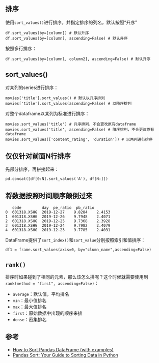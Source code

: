 ## 排序

使用`sort_values()`进行排序，并指定排序的列名，默认按照“升序”

```
df.sort_values(by=[column]) # 默认升序
df.sort_values(by=[column], ascending=False) # 默认升序
```

按照多行排序：

```
df.sort_values(by=[column1, column2], ascending=False) # 默认升序
```


## sort_values()

对某列的series进行排序：

```
movies['title'].sort_values() # 默认以升序排列
movies['title'].sort_values(ascending=False) # 以降序排列
```

对整个dataframe以某列为标准进行排序：

```
movies.sort_values('title') # 升序排列，不会更改原有dataframe
movies.sort_values('title', ascending=False) # 降序排列，不会更改原有dataframe
movies.sort_values(['content_rating', 'duration']) # 以两列进行排序
```

## 仅仅针对前面N行排序

先部分排序，再拼接起来：

```
pd.concat([df[0:N].sort_values('A'), df[N:]])
```


## 将数据按照时间顺序颠倒过来

```
   code         day  pe_ratio  pb_ratio
0  601318.XSHG  2019-12-27    9.8284    2.4153
1  601318.XSHG  2019-12-26    9.7948    2.4071
2  601318.XSHG  2019-12-25    9.7368    2.3928
3  601318.XSHG  2019-12-24    9.7982    2.4079
4  601318.XSHG  2019-12-23    9.7785    2.4031
```

DataFrame提供了`sort_index()`和`sort_value`分别按照索引和值排序：

```
df1 = frame.sort_values(axis=0, by="clumn_name",ascending=False)
```

## `rank()`

排序时如果碰到了相同的元素，那么该怎么排呢？这个时候就需要使用到`rank(method = "first", ascending=False)`：

- `average`：默认值，平均排名
- `min`：最小值排名
- `max`：最大值排名
- `first`：原始数据中出现的顺序来排
- `dense`：密集排名


## 参考

- [How to Sort Pandas DataFrame (with examples)](https://datatofish.com/sort-pandas-dataframe/)
- [Pandas Sort: Your Guide to Sorting Data in Python](https://realpython.com/pandas-sort-python/)



